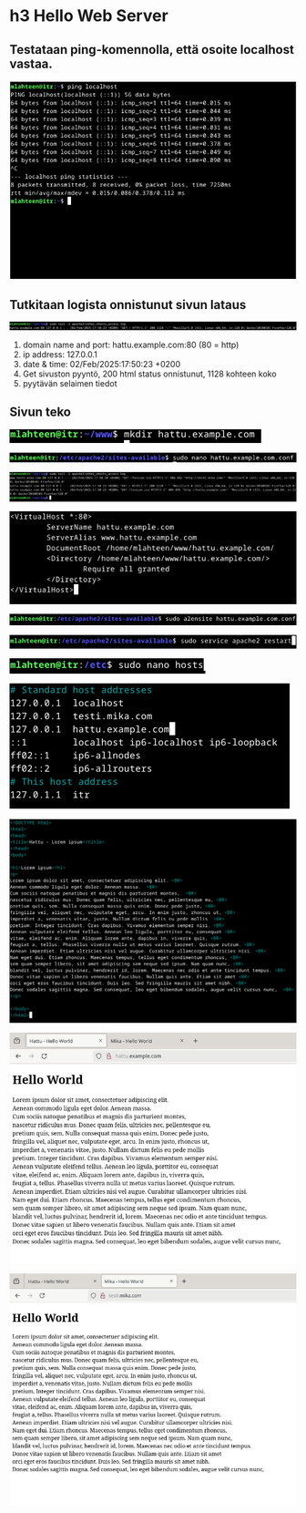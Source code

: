 # h3 Hello Web Server

## Testataan ping-komennolla, että osoite localhost vastaa.

![ping localhost -> Testataan, että osoite localhost vastaa.](https://github.com/mikacheese/linux-servers/blob/imagesh3/ping_localhost.png)

## Tutkitaan logista onnistunut sivun lataus

![katsotaan /var/log/apache2/other_vhosts_access.log tiedostosta onnistunut sivun lataus.](https://github.com/mikacheese/linux-servers/blob/imagesh3/Success_1.png)

1. domain name and port: hattu.example.com:80 (80 = http)
2. ip address: 127.0.0.1
3. date & time: 02/Feb/2025:17:50:23 +0200
4. Get sivuston pyyntö, 200 html status onnistunut, 1128 kohteen koko
5. pyytävän selaimen tiedot

## Sivun teko

![kansion luonti sivustoa varten](https://github.com/mikacheese/linux-servers/blob/imagesh3/www_sivu_kansio.png)

![uuden sivuston apache conf tiedoston luonti](https://github.com/mikacheese/linux-servers/blob/imagesh3/hattuexamplecomconf.png)

![katsotaan /var/log/apache2/other_vhosts_access.log tiedostosta onnistunut sivun lataus.](https://github.com/mikacheese/linux-servers/blob/imagesh3/Success.png)

![hattu.example.com conf-tiedoston sisältö](https://github.com/mikacheese/linux-servers/blob/imagesh3/sites_availbale.png)

![sivuston aktivoiminen](https://github.com/mikacheese/linux-servers/blob/imagesh3/a2ensite.png)

![apache:n uudelleen käynnistäminen](https://github.com/mikacheese/linux-servers/blob/imagesh3/arestart.png)

![host tiedoston editointi](https://github.com/mikacheese/linux-servers/blob/imagesh3/nanohosts.png)

![hattu.example.com lisääminen hosts tiedostoon, jotta sitä voi kutsua omalla osoitteella](https://github.com/mikacheese/linux-servers/blob/imagesh3/hosts.png)

![hattu.example.com\index.html tiedoston tekeminen, joka on aloitussivu](https://github.com/mikacheese/linux-servers/blob/imagesh3/indexhtml.png)

![valmis sivu hattu...](https://github.com/mikacheese/linux-servers/blob/imagesh3/Hattu.png)

![valmis sivu mika...](https://github.com/mikacheese/linux-servers/blob/imagesh3/mika.png)

